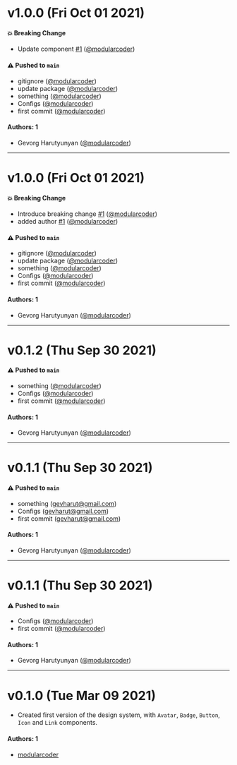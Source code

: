 # v1.0.0 (Fri Oct 01 2021)

#### 💥 Breaking Change

- Update component [#1](https://github.com/modularcoder/test-design-system/pull/1) ([@modularcoder](https://github.com/modularcoder))

#### ⚠️ Pushed to `main`

- gitignore ([@modularcoder](https://github.com/modularcoder))
- update package ([@modularcoder](https://github.com/modularcoder))
- something ([@modularcoder](https://github.com/modularcoder))
- Configs ([@modularcoder](https://github.com/modularcoder))
- first commit ([@modularcoder](https://github.com/modularcoder))

#### Authors: 1

- Gevorg Harutyunyan ([@modularcoder](https://github.com/modularcoder))

---

# v1.0.0 (Fri Oct 01 2021)

#### 💥 Breaking Change

- Introduce breaking change [#1](https://github.com/modularcoder/test-design-system/pull/1) ([@modularcoder](https://github.com/modularcoder))
- added author [#1](https://github.com/modularcoder/test-design-system/pull/1) ([@modularcoder](https://github.com/modularcoder))

#### ⚠️ Pushed to `main`

- gitignore ([@modularcoder](https://github.com/modularcoder))
- update package ([@modularcoder](https://github.com/modularcoder))
- something ([@modularcoder](https://github.com/modularcoder))
- Configs ([@modularcoder](https://github.com/modularcoder))
- first commit ([@modularcoder](https://github.com/modularcoder))

#### Authors: 1

- Gevorg Harutyunyan ([@modularcoder](https://github.com/modularcoder))

---

# v0.1.2 (Thu Sep 30 2021)

#### ⚠️ Pushed to `main`

- something ([@modularcoder](https://github.com/modularcoder))
- Configs ([@modularcoder](https://github.com/modularcoder))
- first commit ([@modularcoder](https://github.com/modularcoder))

#### Authors: 1

- Gevorg Harutyunyan ([@modularcoder](https://github.com/modularcoder))

---

# v0.1.1 (Thu Sep 30 2021)

#### ⚠️ Pushed to `main`

- something (gevharut@gmail.com)
- Configs (gevharut@gmail.com)
- first commit (gevharut@gmail.com)

#### Authors: 1

- Gevorg Harutyunyan ([@modularcoder](https://github.com/modularcoder))

---

# v0.1.1 (Thu Sep 30 2021)

#### ⚠️ Pushed to `main`

- Configs ([@modularcoder](https://github.com/modularcoder))
- first commit ([@modularcoder](https://github.com/modularcoder))

#### Authors: 1

- Gevorg Harutyunyan ([@modularcoder](https://github.com/modularcoder))

---

# v0.1.0 (Tue Mar 09 2021)

- Created first version of the design system, with `Avatar`, `Badge`, `Button`, `Icon` and `Link` components.

#### Authors: 1

- [modularcoder](https://github.com/modularcoder)